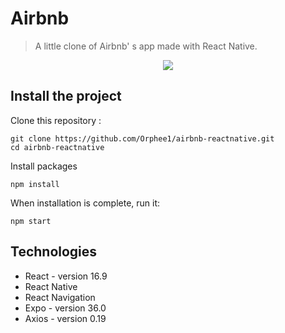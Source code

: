 # Airbnb

> A little clone of Airbnb' s app made with React Native.

<!-- // ![Airbnbdemo](https://user-images.githubusercontent.com/55689599/73590022-bd24fb00-44dd-11ea-9a40-244c7f03726f.gif) -->

<p align="center">
<img src="https://user-images.githubusercontent.com/55689599/73590385-142ccf00-44e2-11ea-85a0-8b1bba1bfc79.gif">
</p>

## Install the project

Clone this repository :

```
git clone https://github.com/Orphee1/airbnb-reactnative.git
cd airbnb-reactnative

```

Install packages

```
npm install
```

When installation is complete, run it:

```
npm start
```

## Technologies

- React - version 16.9
- React Native
- React Navigation
- Expo - version 36.0
- Axios - version 0.19
